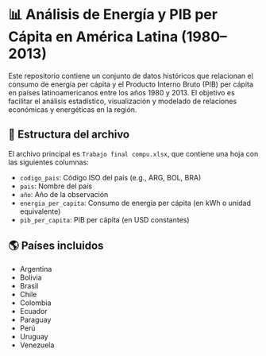 # 📊 Análisis de Energía y PIB per Cápita en América Latina (1980–2013)

Este repositorio contiene un conjunto de datos históricos que relacionan el consumo de energía per cápita y el Producto Interno Bruto (PIB) per cápita en países latinoamericanos entre los años 1980 y 2013. El objetivo es facilitar el análisis estadístico, visualización y modelado de relaciones económicas y energéticas en la región.

## 📁 Estructura del archivo

El archivo principal es `Trabajo final compu.xlsx`, que contiene una hoja con las siguientes columnas:

- `codigo_pais`: Código ISO del país (e.g., ARG, BOL, BRA)
- `pais`: Nombre del país
- `año`: Año de la observación
- `energia_per_capita`: Consumo de energía per cápita (en kWh o unidad equivalente)
- `pib_per_capita`: PIB per cápita (en USD constantes)

## 🌎 Países incluidos

- Argentina
- Bolivia
- Brasil
- Chile
- Colombia
- Ecuador
- Paraguay
- Perú
- Uruguay
- Venezuela
